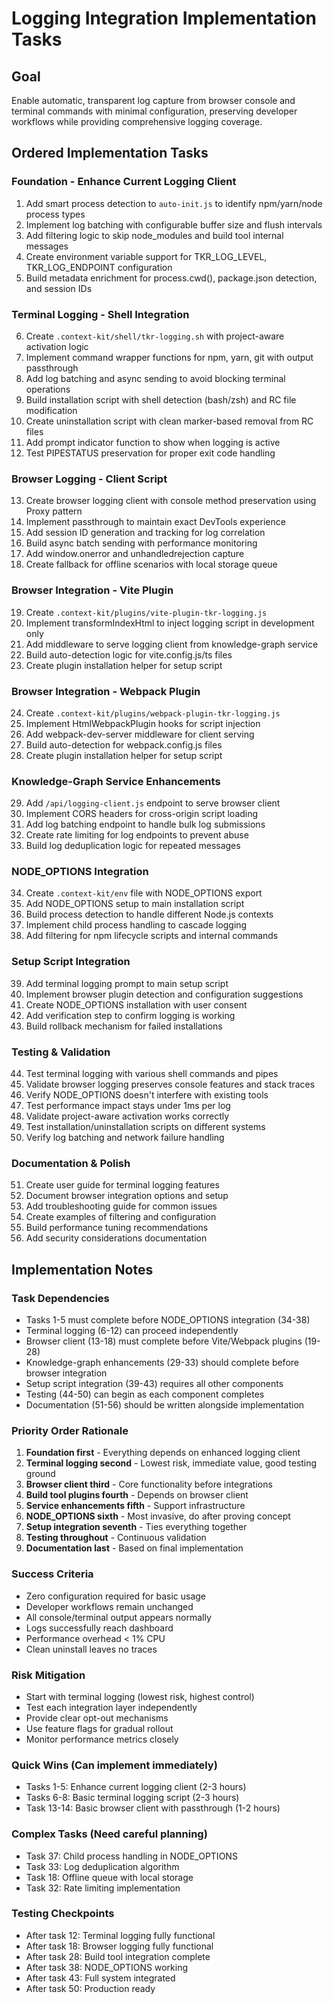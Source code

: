 # Logging Integration Implementation Tasks

## Goal
Enable automatic, transparent log capture from browser console and terminal commands with minimal configuration, preserving developer workflows while providing comprehensive logging coverage.

## Ordered Implementation Tasks

### Foundation - Enhance Current Logging Client
1. Add smart process detection to `auto-init.js` to identify npm/yarn/node process types
2. Implement log batching with configurable buffer size and flush intervals
3. Add filtering logic to skip node_modules and build tool internal messages
4. Create environment variable support for TKR_LOG_LEVEL, TKR_LOG_ENDPOINT configuration
5. Build metadata enrichment for process.cwd(), package.json detection, and session IDs

### Terminal Logging - Shell Integration
6. Create `.context-kit/shell/tkr-logging.sh` with project-aware activation logic
7. Implement command wrapper functions for npm, yarn, git with output passthrough
8. Add log batching and async sending to avoid blocking terminal operations
9. Build installation script with shell detection (bash/zsh) and RC file modification
10. Create uninstallation script with clean marker-based removal from RC files
11. Add prompt indicator function to show when logging is active
12. Test PIPESTATUS preservation for proper exit code handling

### Browser Logging - Client Script
13. Create browser logging client with console method preservation using Proxy pattern
14. Implement passthrough to maintain exact DevTools experience
15. Add session ID generation and tracking for log correlation
16. Build async batch sending with performance monitoring
17. Add window.onerror and unhandledrejection capture
18. Create fallback for offline scenarios with local storage queue

### Browser Integration - Vite Plugin
19. Create `.context-kit/plugins/vite-plugin-tkr-logging.js`
20. Implement transformIndexHtml to inject logging script in development only
21. Add middleware to serve logging client from knowledge-graph service
22. Build auto-detection logic for vite.config.js/ts files
23. Create plugin installation helper for setup script

### Browser Integration - Webpack Plugin
24. Create `.context-kit/plugins/webpack-plugin-tkr-logging.js`
25. Implement HtmlWebpackPlugin hooks for script injection
26. Add webpack-dev-server middleware for client serving
27. Build auto-detection for webpack.config.js files
28. Create plugin installation helper for setup script

### Knowledge-Graph Service Enhancements
29. Add `/api/logging-client.js` endpoint to serve browser client
30. Implement CORS headers for cross-origin script loading
31. Add log batching endpoint to handle bulk log submissions
32. Create rate limiting for log endpoints to prevent abuse
33. Build log deduplication logic for repeated messages

### NODE_OPTIONS Integration
34. Create `.context-kit/env` file with NODE_OPTIONS export
35. Add NODE_OPTIONS setup to main installation script
36. Build process detection to handle different Node.js contexts
37. Implement child process handling to cascade logging
38. Add filtering for npm lifecycle scripts and internal commands

### Setup Script Integration
39. Add terminal logging prompt to main setup script
40. Implement browser plugin detection and configuration suggestions
41. Create NODE_OPTIONS installation with user consent
42. Add verification step to confirm logging is working
43. Build rollback mechanism for failed installations

### Testing & Validation
44. Test terminal logging with various shell commands and pipes
45. Validate browser logging preserves console features and stack traces
46. Verify NODE_OPTIONS doesn't interfere with existing tools
47. Test performance impact stays under 1ms per log
48. Validate project-aware activation works correctly
49. Test installation/uninstallation scripts on different systems
50. Verify log batching and network failure handling

### Documentation & Polish
51. Create user guide for terminal logging features
52. Document browser integration options and setup
53. Add troubleshooting guide for common issues
54. Create examples of filtering and configuration
55. Build performance tuning recommendations
56. Add security considerations documentation

## Implementation Notes

### Task Dependencies
- Tasks 1-5 must complete before NODE_OPTIONS integration (34-38)
- Terminal logging (6-12) can proceed independently
- Browser client (13-18) must complete before Vite/Webpack plugins (19-28)
- Knowledge-graph enhancements (29-33) should complete before browser integration
- Setup script integration (39-43) requires all other components
- Testing (44-50) can begin as each component completes
- Documentation (51-56) should be written alongside implementation

### Priority Order Rationale
1. **Foundation first** - Everything depends on enhanced logging client
2. **Terminal logging second** - Lowest risk, immediate value, good testing ground
3. **Browser client third** - Core functionality before integrations
4. **Build tool plugins fourth** - Depends on browser client
5. **Service enhancements fifth** - Support infrastructure
6. **NODE_OPTIONS sixth** - Most invasive, do after proving concept
7. **Setup integration seventh** - Ties everything together
8. **Testing throughout** - Continuous validation
9. **Documentation last** - Based on final implementation

### Success Criteria
- Zero configuration required for basic usage
- Developer workflows remain unchanged
- All console/terminal output appears normally
- Logs successfully reach dashboard
- Performance overhead < 1% CPU
- Clean uninstall leaves no traces

### Risk Mitigation
- Start with terminal logging (lowest risk, highest control)
- Test each integration layer independently
- Provide clear opt-out mechanisms
- Use feature flags for gradual rollout
- Monitor performance metrics closely

### Quick Wins (Can implement immediately)
- Tasks 1-5: Enhance current logging client (2-3 hours)
- Tasks 6-8: Basic terminal logging script (2-3 hours)
- Task 13-14: Basic browser client with passthrough (1-2 hours)

### Complex Tasks (Need careful planning)
- Task 37: Child process handling in NODE_OPTIONS
- Task 33: Log deduplication algorithm
- Task 18: Offline queue with local storage
- Task 32: Rate limiting implementation

### Testing Checkpoints
- After task 12: Terminal logging fully functional
- After task 18: Browser logging fully functional
- After task 28: Build tool integration complete
- After task 38: NODE_OPTIONS working
- After task 43: Full system integrated
- After task 50: Production ready